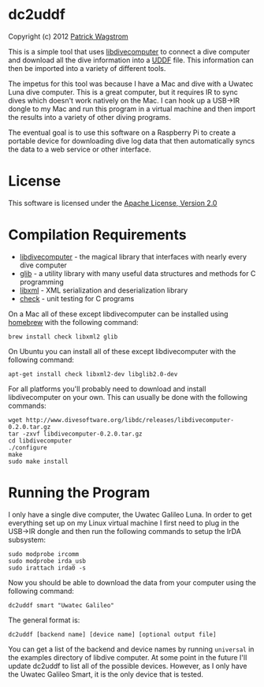 dc2uddf
=======
Copyright (c) 2012 [Patrick Wagstrom][pwagstrom]

This is a simple tool that uses [libdivecomputer][libdc] to connect a dive computer
and download all the dive information into a [UDDF][uddf] file. This information can
then be imported into a variety of different tools.

The impetus for this tool was because I have a Mac and dive with a Uwatec
Luna dive computer. This is a great computer, but it requires IR to sync dives
which doesn't work natively on the Mac. I can hook up a USB&rarr;IR dongle to my
Mac and run this program in a virtual machine and then import the results
into a variety of other diving programs.

The eventual goal is to use this software on a Raspberry Pi to create a
portable device for downloading dive log data that then automatically
syncs the data to a web service or other interface.

License
=======

This software is licensed under the [Apache License, Version 2.0][license]

Compilation Requirements
========================

* [libdivecomputer][libdc] - the magical library that interfaces with nearly every dive computer
* [glib][glib] - a utility library with many useful data structures and methods for C programming
* [libxml][libxml] - XML serialization and deserialization library
* [check][check] - unit testing for C programs

On a Mac all of these except libdivecomputer can be installed using [homebrew][homebrew] with the following command:

    brew install check libxml2 glib

On Ubuntu you can install all of these except libdivecomputer with the following command:

    apt-get install check libxml2-dev libglib2.0-dev
    	
For all platforms you'll probably need to download and install libdivecomputer on your own. This can usually be done with the following commands:

    wget http://www.divesoftware.org/libdc/releases/libdivecomputer-0.2.0.tar.gz
    tar -zxvf libdivecomputer-0.2.0.tar.gz
    cd libdivecomputer
    ./configure
    make
    sudo make install

Running the Program
===================

I only have a single dive computer, the Uwatec Galileo Luna. In order to get everything set up on my Linux virtual machine I first need to plug in the USB&rarr;IR dongle and then run the following commands to setup the IrDA subsystem:

    sudo modprobe ircomm
    sudo modprobe irda_usb
    sudo irattach irda0 -s

Now you should be able to download the data from your computer using the following command:

    dc2uddf smart "Uwatec Galileo"
    
The general format is:

    dc2uddf [backend name] [device name] [optional output file]
    
You can get a list of the backend and device names by running `universal` in the examples directory of libdive computer. At some point in the future I'll update dc2uddf to list all of the possible devices. However, as I only have the Uwatec Galileo Smart, it is the only device that is tested.

[license]: http://www.apache.org/licenses/LICENSE-2.0.html
[libdc]: http://www.divesoftware.org/libdc/
[uddf]: http://www.streit.cc/extern/uddf_v300/en/index.html
[pwagstrom]: http://patrick.wagstrom.net/
[glib]: http://developer.gnome.org/glib/
[check]: http://check.sf.net/
[libxml]: http://www.xmlsoft.org/
[homebrew]: http://mxcl.github.com/homebrew/